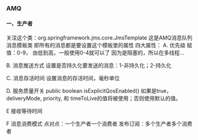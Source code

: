 ### AMQ
#### 一、生产者
关注这个类：org.springframework.jms.core.JmsTemplate
这是AMQ消息队列消息模板类
即所有的消息都是要设置这个模板里的属性
四大属性：
A. 优先级
赋值：0-9， 由低到高，一般使用0-4就可以了
因为是阻塞的，所以在多线程...

B. 消息推送方式
设置是否持久化要发送的消息：1-非持久化；2-持久化

C. 消息存活时间
设置消息的存活时间，毫秒单位

D. 服务质量开关
public boolean isExplicitQosEnabled()
如果是true，deliveryMode, priority, 和 timeToLive的值将被使用；否则使用默认的值。

E
接收等待时间

F 消息消费模式
点对点：一个生产者一个消费者
发布订阅：多个生产者多个消费者
